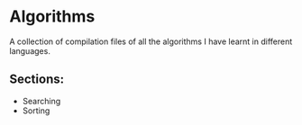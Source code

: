 # Algorithms
A collection of compilation files of all the algorithms I have learnt in different languages.
<h2>Sections:</h2>
<ul>
<li>Searching</li>
<li>Sorting</li>
</ul>
